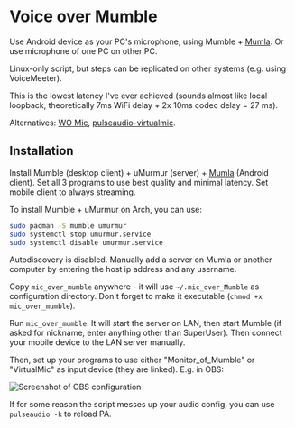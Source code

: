 # Voice over Mumble

Use Android device as your PC's microphone, using Mumble + [Mumla](https://f-droid.org/en/packages/se.lublin.mumla/). Or use microphone of one PC on other PC.

Linux-only script, but steps can be replicated on other systems (e.g. using VoiceMeeter).

This is the lowest latency I've ever achieved (sounds almost like local loopback, theoretically 7ms WiFi delay + 2x 10ms codec delay = 27 ms).

Alternatives: [WO Mic](https://wolicheng.com/womic/wo_mic_linux.html), [pulseaudio-virtualmic](https://github.com/MatthiasCoppens/pulseaudio-virtualmic).

## Installation

Install Mumble (desktop client) + uMurmur (server) + [Mumla](https://f-droid.org/en/packages/se.lublin.mumla/) (Android client). Set all 3 programs to use best quality and minimal latency. Set mobile client to always streaming.

To install Mumble + uMurmur on Arch, you can use:

```bash
sudo pacman -S mumble umurmur
sudo systemctl stop umurmur.service
sudo systemctl disable umurmur.service
```

Autodiscovery is disabled. Manually add a server on Mumla or another computer by entering the host ip address and any username.

Copy `mic_over_mumble` anywhere - it will use `~/.mic_over_Mumble` as configuration directory. Don't forget to make it executable (`chmod +x mic_over_mumble`).

Run `mic_over_mumble`. It will start the server on LAN, then start Mumble (if asked for nickname, enter anything other than SuperUser). Then connect your mobile device to the LAN server manually.

Then, set up your programs to use either "Monitor_of_Mumble" or "VirtualMic" as input device (they are linked). E.g. in OBS:

![Screenshot of OBS configuration](obs_screenshot.png)

If for some reason the script messes up your audio config, you can use `pulseaudio -k` to reload PA.
